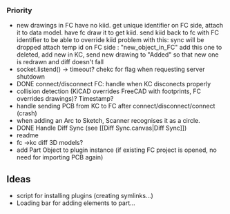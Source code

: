 
### Priority
- new drawings in FC have no kiid.
		get unique identifier on FC side, attach it to data model.
		have fc draw it to get kiid.
		send kiid back to fc with FC identifier to be able to override kiid
		problem with this: sync will be dropped
		attach temp id on FC side : "new_object_in_FC"
		add this one to deleted, add new in KC, send new drawing to "Added" so that new one is redrawn and diff doesn't fall
- socket.listend() -> timeout? chekc for flag when requesting server shutdown
- DONE       connect/disconnect FC: handle when KC disconects properly
- collision detection (KiCAD overrides FreeCAD with footprints, FC overrides drawings)?  Timestamp?
- handle sending PCB from KC to FC after connect/disconnect/connect (crash)
- when adding an Arc to Sketch, Scanner recognises it as a circle.
- DONE      Handle Diff Sync (see [[Diff Sync.canvas|Diff Sync]])
- readme
- fc ->kc diff 3D models?
- add Part Object to plugin instance (if existing FC project is opened, no need for importing PCB again)


## Ideas
- script for installing plugins (creating symlinks...)
- Loading bar for adding elements to part...
